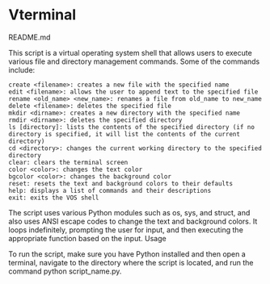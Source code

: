 # Vterminal
README.md

This script is a virtual operating system shell that allows users to execute various file and directory management commands. Some of the commands include:

    create <filename>: creates a new file with the specified name
    edit <filename>: allows the user to append text to the specified file
    rename <old_name> <new_name>: renames a file from old_name to new_name
    delete <filename>: deletes the specified file
    mkdir <dirname>: creates a new directory with the specified name
    rmdir <dirname>: deletes the specified directory
    ls [directory]: lists the contents of the specified directory (if no directory is specified, it will list the contents of the current directory)
    cd <directory>: changes the current working directory to the specified directory
    clear: clears the terminal screen
    color <color>: changes the text color
    bgcolor <color>: changes the background color
    reset: resets the text and background colors to their defaults
    help: displays a list of commands and their descriptions
    exit: exits the VOS shell

The script uses various Python modules such as os, sys, and struct, and also uses ANSI escape codes to change the text and background colors.
It loops indefinitely, prompting the user for input, and then executing the appropriate function based on the input.
Usage

To run the script, make sure you have Python installed and then open a terminal, navigate to the directory where the script is located, and run the command python script_name.py.
